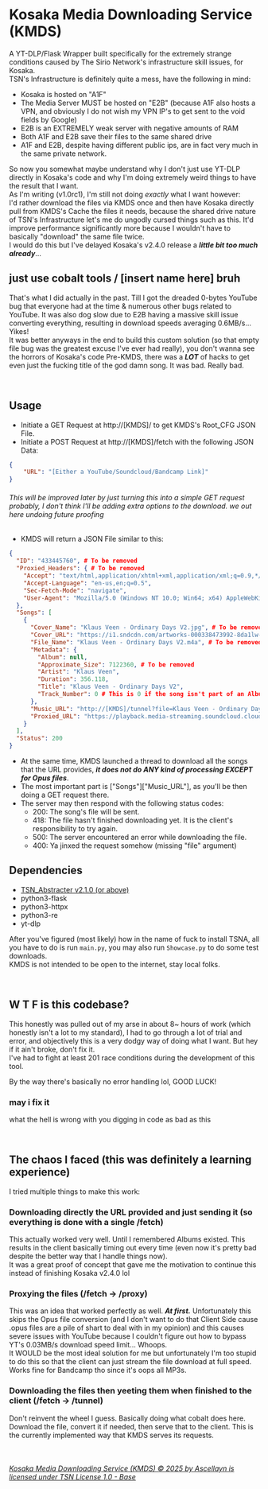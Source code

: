 # Kosaka Media Downloading Service (KMDS)
A YT-DLP/Flask Wrapper built specifically for the extremely strange conditions caused by The Sirio Network's infrastructure skill issues, for Kosaka.  
TSN's Infrastructure is definitely quite a mess, have the following in mind:
- Kosaka is hosted on "A1F"
- The Media Server MUST be hosted on "E2B" (because A1F also hosts a VPN, and obviously I do not wish my VPN IP's to get sent to the void fields by Google)
- E2B is an EXTREMELY weak server with negative amounts of RAM
- Both A1F and E2B save their files to the same shared drive
- A1F and E2B, despite having different public ips, are in fact very much in the same private network.

So now you somewhat maybe understand why I don't just use YT-DLP directly in Kosaka's code and why I'm doing extremely weird things to have the result that I want.  
As I'm writing (v1.0rc1), I'm still not doing *exactly* what I want however:  
I'd rather download the files via KMDS once and then have Kosaka directly pull from KMDS's Cache the files it needs, because the shared drive nature of TSN's Infrastructure let's me do ungodly cursed things such as this. It'd improve performance significantly more because I wouldn't have to basically "download" the same file twice.  
I would do this but I've delayed Kosaka's v2.4.0 release a ***little bit too much already***...

## just use cobalt tools / [insert name here] bruh
That's what I did actually in the past. Till I got the dreaded 0-bytes YouTube bug that everyone had at the time & numerous other bugs related to YouTube. It was also dog slow due to E2B having a massive skill issue converting everything, resulting in download speeds averaging 0.6MB/s... Yikes!  
It was better anyways in the end to build this custom solution (so that empty file bug was the greatest excuse I've ever had really), you don't wanna see the horrors of Kosaka's code Pre-KMDS, there was a ***LOT*** of hacks to get even just the fucking title of the god damn song. It was bad. Really bad.


<br>

## Usage
- Initiate a GET Request at http://[KMDS]/ to get KMDS's Root_CFG JSON File.
- Initiate a POST Request at http://[KMDS]/fetch with the following JSON Data:
```json
{
	"URL": "[Either a YouTube/Soundcloud/Bandcamp Link]"
}
```
###### This will be improved later by just turning this into a simple GET request probably, I don't think I'll be adding extra options to the download. we out here undoing future proofing
- KMDS will return a JSON File similar to this:
```json
{
  "ID": "433445760", # To be removed
  "Proxied_Headers": { # To be removed
    "Accept": "text/html,application/xhtml+xml,application/xml;q=0.9,*/*;q=0.8",
    "Accept-Language": "en-us,en;q=0.5",
    "Sec-Fetch-Mode": "navigate",
    "User-Agent": "Mozilla/5.0 (Windows NT 10.0; Win64; x64) AppleWebKit/537.36 (KHTML, like Gecko) Chrome/91.0.4472.77 Safari/537.36"
  },
  "Songs": [
    {
      "Cover_Name": "Klaus Veen - Ordinary Days V2.jpg", # To be removed
      "Cover_URL": "https://i1.sndcdn.com/artworks-000338473992-8da1lw-original.jpg",
      "File_Name": "Klaus Veen - Ordinary Days V2.m4a", # To be removed
      "Metadata": {
        "Album": null,
        "Approximate_Size": 7122360, # To be removed
        "Artist": "Klaus Veen",
        "Duration": 356.118,
        "Title": "Klaus Veen - Ordinary Days V2",
        "Track_Number": 0 # This is 0 if the song isn't part of an Album, otherwise it will have a non-null value.
      },
      "Music_URL": "http://[KMDS]/tunnel?file=Klaus Veen - Ordinary Days V2.m4a",
      "Proxied_URL": "https://playback.media-streaming.soundcloud.cloud/CVBDMoZS2xxV/aac_160k/b323473d-8012-4965-8950-00061e0833e6/playlist.m3u8?expires=1753391795&Policy=eyJTdGF0ZW1lbnQiOlt7IlJlc291cmNlIjoiaHR0cHM6Ly9wbGF5YmFjay5tZWRpYS1zdHJlYW1pbmcuc291bmRjbG91ZC5jbG91ZC9DVkJETW9aUzJ4eFYvYWFjXzE2MGsvYjMyMzQ3M2QtODAxMi00OTY1LTg5NTAtMDAwNjFlMDgzM2U2L3BsYXlsaXN0Lm0zdTg~ZXhwaXJlcz0xNzUzMzkxNzk1IiwiQ29uZGl0aW9uIjp7IkRhdGVMZXNzVGhhbiI6eyJBV1M6RXBvY2hUaW1lIjoxNzUzMzkxNzk1fX19XX0_&Signature=vignGQA9tWjQubsV66eZSDkuy8jP8a7tmIg4EiX0vfvxbTA190DI2BZJ16Oiwzj8jA4sMiZ7DSP5LhReHK6p10cvzDisaIk4vHSNWvbftRo49w0HwP4wxF68MYWXOEm7jvwpyVw0CINqCO64dzgzKFmHMObbLCbbxUGFZMf2XVfNpxguPOBwIL5bXgUOHn4gEh3WEKQMp~pH-eJR-qqSzCzvPXtgeWw1oH77te5TXQrgL4IjVnzHr9xaoE0-dgmapuyVb38XcKUe-Ef9qMubavhLlPA7ApbNFpr~Xcsk3kmnQZhKTKJXolyz2wrSEvy-O6j5qpAnFb5nbDBkv5XoqA__&Key-Pair-Id=K34606QXLEIRF3" # To be removed
    }
  ],
  "Status": 200
}
```
- At the same time, KMDS launched a thread to download all the songs that the URL provides, ***it does not do ANY kind of processing EXCEPT for Opus files***.
- The most important part is ["Songs"]["Music_URL"], as you'll be then doing a GET request there.
- The server may then respond with the following status codes:
	- 200: The song's file will be sent.
	- 418: The file hasn't finished downloading yet. It is the client's responsibility to try again.
	- 500: The server encountered an error while downloading the file.
	- 400: Ya jinxed the request somehow (missing "file" argument)


## Dependencies
- [TSN_Abstracter v2.1.0 (or above)](https://github.com/Ascellayn/TSN_Abstracter)
- python3-flask
- python3-httpx
- python3-re
- yt-dlp

After you've figured (most likely) how in the name of fuck to install TSNA, all you have to do is run `main.py`, you may also run `Showcase.py` to do some test downloads.  
KMDS is not intended to be open to the internet, stay local folks.  

<br>

## W T F is this codebase?
This honestly was pulled out of my arse in about 8~ hours of work (which honestly isn't a lot to my standard), I had to go through a lot of trial and error, and objectively this is a very dodgy way of doing what I want. But hey if it ain't broke, don't fix it.  
I've had to fight at least 201 race conditions during the development of this tool.  

By the way there's basically no error handling lol, GOOD LUCK!

### may i fix it
what the hell is wrong with you digging in code as bad as this

<br>

## The chaos I faced (this was definitely a learning experience)
I tried multiple things to make this work:
### Downloading directly the URL provided and just sending it (so everything is done with a single /fetch)
This actually worked very well. Until I remembered Albums existed. This results in the client basically timing out every time (even now it's pretty bad despite the better way that I handle things now).  
It was a great proof of concept that gave me the motivation to continue this instead of finishing Kosaka v2.4.0 lol
### Proxying the files (/fetch → /proxy)
This was an idea that worked perfectly as well. ***At first.*** Unfortunately this skips the Opus file conversion (and I don't want to do that Client Side cause .opus files are a pile of shart to deal with in my opinion) and this causes severe issues with YouTube because I couldn't figure out how to bypass YT's 0.03MB/s download speed limit... Whoops.  
It WOULD be the most ideal solution for me but unfortunately I'm too stupid to do this so that the client can just stream the file download at full speed. Works fine for Bandcamp tho since it's oops all MP3s.  
### Downloading the files then yeeting them when finished to the client (/fetch → /tunnel)
Don't reinvent the wheel I guess. Basically doing what cobalt does here. Download the file, convert it if needed, then serve that to the client. This is the currently implemented way that KMDS serves its requests.

<br>

###### [Kosaka Media Downloading Service (KMDS) © 2025 by Ascellayn is licensed under TSN License 1.0 - Base](https://github.com/Ascellayn/Kosaka_MDS/blob/main/LICENSE.md)